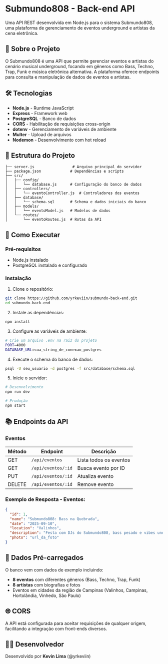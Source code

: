 # Submundo808 - Back-end API

Uma API REST desenvolvida em Node.js para o sistema Submundo808, uma plataforma de gerenciamento de eventos underground e artistas da cena eletrônica.

## 🎵 Sobre o Projeto

O Submundo808 é uma API que permite gerenciar eventos e artistas do cenário musical underground, focando em gêneros como Bass, Techno, Trap, Funk e música eletrônica alternativa. A plataforma oferece endpoints para consulta e manipulação de dados de eventos e artistas.

## 🛠️ Tecnologias

- **Node.js** - Runtime JavaScript
- **Express** - Framework web
- **PostgreSQL** - Banco de dados
- **CORS** - Habilitação de requisições cross-origin
- **dotenv** - Gerenciamento de variáveis de ambiente
- **Multer** - Upload de arquivos
- **Nodemon** - Desenvolvimento com hot reload

## 📁 Estrutura do Projeto

```
├── server.js                 # Arquivo principal do servidor
├── package.json             # Dependências e scripts
├── src/
│   ├── config/
│   │   └── database.js      # Configuração do banco de dados
│   ├── controllers/
│   │   └── eventoController.js  # Controladores dos eventos
│   ├── database/
│   │   └── schema.sql       # Schema e dados iniciais do banco
│   ├── models/
│   │   └── eventoModel.js   # Modelos de dados
│   └── routes/
│       └── eventoRoutes.js  # Rotas da API
```

## 🚀 Como Executar

### Pré-requisitos
- Node.js instalado
- PostgreSQL instalado e configurado

### Instalação

1. Clone o repositório:
```bash
git clone https://github.com/yrkeviin/submundo-back-end.git
cd submundo-back-end
```

2. Instale as dependências:
```bash
npm install
```

3. Configure as variáveis de ambiente:
```bash
# Crie um arquivo .env na raiz do projeto
PORT=4000
DATABASE_URL=sua_string_de_conexao_postgres
```

4. Execute o schema do banco de dados:
```bash
psql -U seu_usuario -d postgres -f src/database/schema.sql
```

5. Inicie o servidor:
```bash
# Desenvolvimento
npm run dev

# Produção
npm start
```

## 📚 Endpoints da API

### Eventos

| Método | Endpoint | Descrição |
|--------|----------|-----------|
| GET | `/api/eventos` | Lista todos os eventos |
| GET | `/api/eventos/:id` | Busca evento por ID |
| PUT | `/api/eventos/:id` | Atualiza evento |
| DELETE | `/api/eventos/:id` | Remove evento |

### Exemplo de Resposta - Eventos:
```json
{
  "id": 1,
  "name": "Submundo808: Bass na Quebrada",
  "date": "2025-09-10",
  "location": "Valinhos",
  "description": "Festa com DJs do Submundo808, bass pesado e vibes underground",
  "photo": "url_da_foto"
}
```

## 🎨 Dados Pré-carregados

O banco vem com dados de exemplo incluindo:
- **8 eventos** com diferentes gêneros (Bass, Techno, Trap, Funk)
- **8 artistas** com biografias e fotos
- Eventos em cidades da região de Campinas (Valinhos, Campinas, Hortolândia, Vinhedo, São Paulo)

## 🌐 CORS

A API está configurada para aceitar requisições de qualquer origem, facilitando a integração com front-ends diversos.

## 👨‍💻 Desenvolvedor

Desenvolvido por **Kevin Lima** (@yrkeviin)